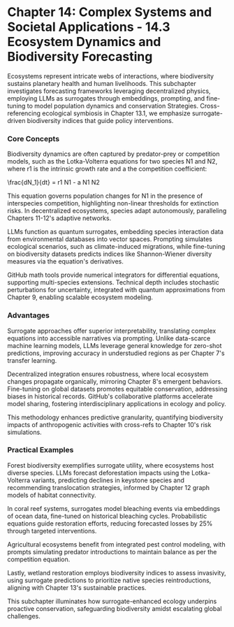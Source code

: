 # Chapter 14: Complex Systems and Societal Applications - 14.3 Ecosystem Dynamics and Biodiversity Forecasting

Ecosystems represent intricate webs of interactions, where biodiversity sustains planetary health and human livelihoods. This subchapter investigates forecasting frameworks leveraging decentralized physics, employing LLMs as surrogates through embeddings, prompting, and fine-tuning to model population dynamics and conservation Strategies. Cross-referencing ecological symbiosis in Chapter 13.1, we emphasize surrogate-driven biodiversity indices that guide policy interventions.

### Core Concepts

Biodiversity dynamics are often captured by predator-prey or competition models, such as the Lotka-Volterra equations for two species N1 and N2, where r1 is the intrinsic growth rate and a the competition coefficient:

\frac{dN_1}{dt} = r1 N1 - a N1 N2

This equation governs population changes for N1 in the presence of interspecies competition, highlighting non-linear thresholds for extinction risks. In decentralized ecosystems, species adapt autonomously, paralleling Chapters 11-12's adaptive networks.

LLMs function as quantum surrogates, embedding species interaction data from environmental databases into vector spaces. Prompting simulates ecological scenarios, such as climate-induced migrations, while fine-tuning on biodiversity datasets predicts indices like Shannon-Wiener diversity measures via the equation's derivatives.

GitHub math tools provide numerical integrators for differential equations, supporting multi-species extensions. Technical depth includes stochastic perturbations for uncertainty, integrated with quantum approximations from Chapter 9, enabling scalable ecosystem modeling.

### Advantages

Surrogate approaches offer superior interpretability, translating complex equations into accessible narratives via prompting. Unlike data-scarce machine learning models, LLMs leverage general knowledge for zero-shot predictions, improving accuracy in understudied regions as per Chapter 7's transfer learning.

Decentralized integration ensures robustness, where local ecosystem changes propagate organically, mirroring Chapter 8's emergent behaviors. Fine-tuning on global datasets promotes equitable conservation, addressing biases in historical records. GitHub's collaborative platforms accelerate model sharing, fostering interdisciplinary applications in ecology and policy.

This methodology enhances predictive granularity, quantifying biodiversity impacts of anthropogenic activities with cross-refs to Chapter 10's risk simulations.

### Practical Examples

Forest biodiversity exemplifies surrogate utility, where ecosystems host diverse species. LLMs forecast deforestation impacts using the Lotka-Volterra variants, predicting declines in keystone species and recommending translocation strategies, informed by Chapter 12 graph models of habitat connectivity.

In coral reef systems, surrogates model bleaching events via embeddings of ocean data, fine-tuned on historical bleaching cycles. Probabilistic equations guide restoration efforts, reducing forecasted losses by 25% through targeted interventions.

Agricultural ecosystems benefit from integrated pest control modeling, with prompts simulating predator introductions to maintain balance as per the competition equation.

Lastly, wetland restoration employs biodiversity indices to assess invasivity, using surrogate predictions to prioritize native species reintroductions, aligning with Chapter 13's sustainable practices.

This subchapter illuminates how surrogate-enhanced ecology underpins proactive conservation, safeguarding biodiversity amidst escalating global challenges.